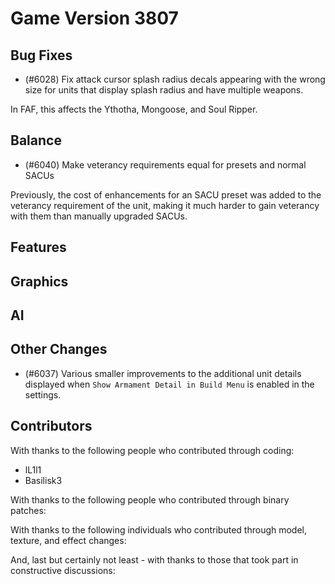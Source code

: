 # Game Version 3807

## Bug Fixes

- (#6028) Fix attack cursor splash radius decals appearing with the wrong size for units that display splash radius and have multiple weapons.

In FAF, this affects the Ythotha, Mongoose, and Soul Ripper.

## Balance

- (#6040) Make veterancy requirements equal for presets and normal SACUs

Previously, the cost of enhancements for an SACU preset was added to the veterancy requirement of the unit, making it much harder to gain veterancy with them than manually upgraded SACUs.

## Features

<!-- Remove header when empty -->

## Graphics

<!-- Remove header when empty -->

## AI

<!-- Remove header when empty -->

## Other Changes

- (#6037) Various smaller improvements to the additional unit details displayed when `Show Armament Detail in Build Menu` is enabled in the settings.

## Contributors

With thanks to the following people who contributed through coding:

- lL1l1
- Basilisk3

With thanks to the following people who contributed through binary patches:

<!-- Remove when empty -->

With thanks to the following individuals who contributed through model, texture, and effect changes:

<!-- Remove when empty -->

And, last but certainly not least - with thanks to those that took part in constructive discussions:

<!-- Remove when empty -->
